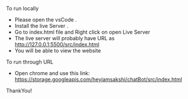 To run locally
- Please open the vsCode .
- Install the live Server .
- Go to index.html file and Right click on open Live Server
- The live server will probably have URL as http://127.0.0.1:5500/src/index.html
- You will be able to view the website

To run through URL
- Open chrome and use this link: https://storage.googleapis.com/heyiamsakshi/chatBot/src/index.html

ThankYou!

